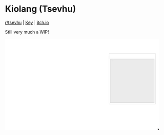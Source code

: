 # Kiolang (Tsevhu)

[r/tsevhu](https://www.reddit.com/r/tsevhu/) | [Key](https://www.reddit.com/r/conlangs/comments/gxgy6i/tsevhu_key_activity/) | [itch.io](https://gammagames.itch.io/koilang)

Still very much a WIP!

![preview](docs/img/preview.gif)

